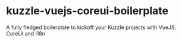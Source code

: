 # kuzzle-vuejs-coreui-boilerplate
A fully fledged boilerplate to kickoff your Kuzzle projects with VueJS, CoreUI and i18n
